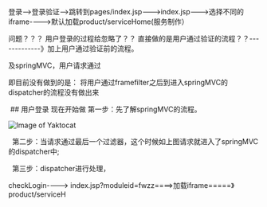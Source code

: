 登录-->登录验证-->跳转到pages/index.jsp--->index.jsp--->选择不同的iframe---->默认加载product/serviceHome(服务制作）


问题？？？
  用户登录的过程给忽略了？？
  直接做的是用户通过验证的流程？？-------------》加上用户通过验证前的流程。
  
  及springMVC，用户请求通过
  
  
  即目前没有做到的是：
      将用户通过framefilter之后到进入springMVC的dispatcher的流程没有做出来
      
      
      
  ## 用户登录
  现在开始做
    第一步：先了解springMVC的流程。
      
   ![Image of Yaktocat](http://terasolunaorg.github.io/guideline/1.0.1.RELEASE/en/_images/RequestLifecycle.png)
      
   第二步：当请求通过最后一个过滤器，这个时候如上图请求就进入了springMVC的dispatcher中;
   
   第三步：dispatcher进行处理，

checkLogin----> index.jsp?moduleid=fwzz====>加载iframe=====》product/serviceH
